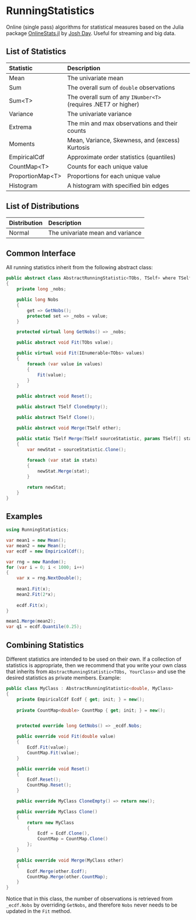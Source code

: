 # RunningStatistics
Online (single pass) algorithms for statistical measures based on the Julia package 
[OnlineStats.jl](https://github.com/joshday/OnlineStats.jl) by [Josh Day](https://github.com/joshday). Useful for streaming and big data.


## List of Statistics

| Statistic          | Description                                                    |
|:-------------------|:---------------------------------------------------------------|
| Mean               | The univariate mean                                            |
| Sum                | The overall sum of `double` observations                       |
| Sum\<T\>           | The overall sum of any `INumber<T>` (requires .NET7 or higher) |
| Variance           | The univariate variance                                        |
| Extrema            | The min and max observations and their counts                  |
| Moments            | Mean, Variance, Skewness, and (excess) Kurtosis                |
| EmpiricalCdf       | Approximate order statistics (quantiles)                       |
| CountMap\<T\>      | Counts for each unique value                                   |
| ProportionMap\<T\> | Proportions for each unique value                              |
| Histogram          | A histogram with specified bin edges                           |


## List of Distributions

| Distribution | Description                                         |
|:-------------|:----------------------------------------------------|
| Normal       | The univariate mean and variance                    |


## Common Interface

All running statistics inherit from the following abstract class:

```csharp
public abstract class AbstractRunningStatistic<TObs, TSelf> where TSelf : AbstractRunningStatistic<TObs, TSelf>
{
    private long _nobs;

    public long Nobs
    {
        get => GetNobs();
        protected set => _nobs = value;
    }

    protected virtual long GetNobs() => _nobs;

    public abstract void Fit(TObs value);

    public virtual void Fit(IEnumerable<TObs> values)
    {
        foreach (var value in values)
        {
            Fit(value);
        }
    }

    public abstract void Reset();

    public abstract TSelf CloneEmpty();

    public abstract TSelf Clone();

    public abstract void Merge(TSelf other);

    public static TSelf Merge(TSelf sourceStatistic, params TSelf[] stats)
    {
        var newStat = sourceStatistic.Clone();
        
        foreach (var stat in stats)
        {
            newStat.Merge(stat);
        }

        return newStat;
    }
}

```


## Examples

```csharp
using RunningStatistics;

var mean1 = new Mean();
var mean2 = new Mean();
var ecdf = new EmpiricalCdf();

var rng = new Random();
for (var i = 0; i < 1000; i++)
{
    var x = rng.NextDouble();
    
    mean1.Fit(x);
    mean2.Fit(2*x);
    
    ecdf.Fit(x);
}

mean1.Merge(mean2);
var q1 = ecdf.Quantile(0.25);
```

## Combining Statistics

Different statistics are intended to be used on their own. If a collection of statistics is appropriate, then we recommend that you write your own class that inherits from `AbstractRunningStatistic<TObs, YourClass>` and use the desired statistics as private members. Example:

```csharp
public class MyClass : AbstractRunningStatistic<double, MyClass>
{
    private EmpiricalCdf Ecdf { get; init; } = new();
    
    private CountMap<double> CountMap { get; init; } = new();


    protected override long GetNobs() => _ecdf.Nobs; 

    public override void Fit(double value)
    {
        Ecdf.Fit(value);
        CountMap.Fit(value);
    }

    public override void Reset()
    {
        Ecdf.Reset();
        CountMap.Reset();
    }

    public override MyClass CloneEmpty() => return new();

    public override MyClass Clone()
    {
        return new MyClass
        {
            Ecdf = Ecdf.Clone(),
            CountMap = CountMap.Clone()
        };
    }

    public override void Merge(MyClass other)
    {
        Ecdf.Merge(other.Ecdf);
        CountMap.Merge(other.CountMap);
    }
}
```

Notice that in this class, the number of observations is retrieved from `_ecdf.Nobs` by overriding `GetNobs`, and therefore `Nobs` never needs to be updated in the `Fit` method.